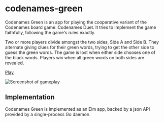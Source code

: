 # codenames-green

Codenames Green is an app for playing the cooperative variant of the Codenames board game: Codenames Duet. It tries to implement the game faithfully, following the game's rules exactly.

Two or more players divide amongst the two sides, Side A and Side B. They alternate giving clues for their green words, trying to get the other side to guess the green words. The game is lost when either side chooses one of the black words. Players win when all green words on both sides are revealed.

[Play](https://www.codenamesgreen.com)

![Screenshot of gameplay](https://raw.githubusercontent.com/jbowens/codenamesgreen/master/screenshot.png)

## Implementation

Codenames Green is implemented as an Elm app, backed by a json API provided by a single-process Go daemon.
